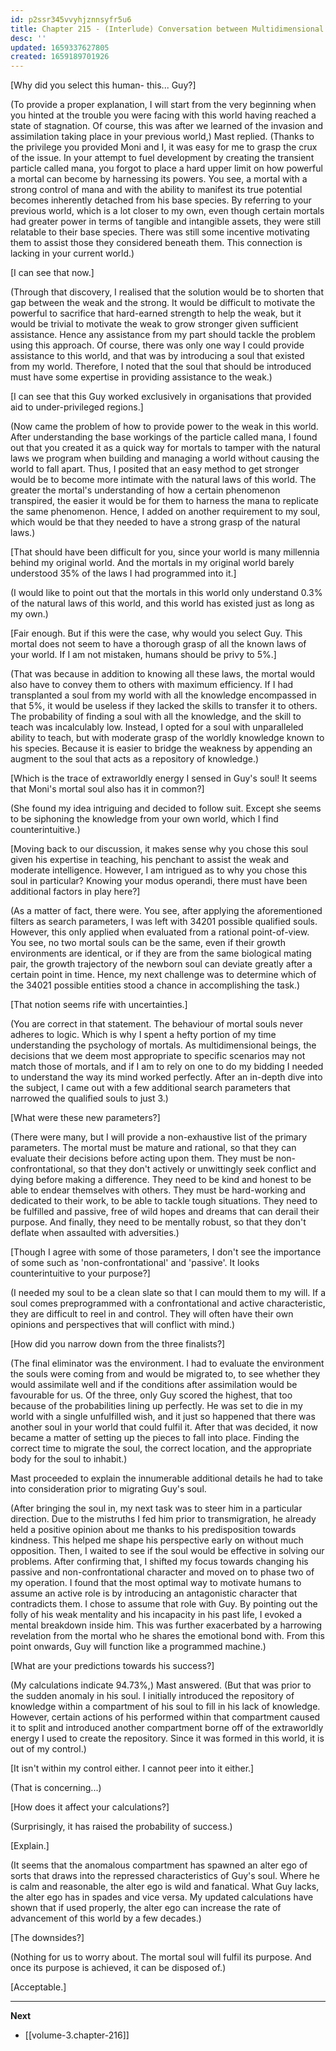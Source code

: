 ```yaml
---
id: p2ssr345vvyhjznnsyfr5u6
title: Chapter 215 - (Interlude) Conversation between Multidimensional Beings (Part Two)
desc: ''
updated: 1659337627805
created: 1659189701926
---
```


[Why did you select this human- this... Guy?]

(To provide a proper explanation, I will start from the very beginning when you hinted at the trouble you were facing with this world having reached a state of stagnation. Of course, this was after we learned of the invasion and assimilation taking place in your previous world,) Mast replied. (Thanks to the privilege you provided Moni and I, it was easy for me to grasp the crux of the issue. In your attempt to fuel development by creating the transient particle called mana, you forgot to place a hard upper limit on how powerful a mortal can become by harnessing its powers. You see, a mortal with a strong control of mana and with the ability to manifest its true potential becomes inherently detached from his base species. By referring to your previous world, which is a lot closer to my own, even though certain mortals had greater power in terms of tangible and intangible assets, they were still relatable to their base species. There was still some incentive motivating them to assist those they considered beneath them. This connection is lacking in your current world.)

[I can see that now.]

(Through that discovery, I realised that the solution would be to shorten that gap between the weak and the strong. It would be difficult to motivate the powerful to sacrifice that hard-earned strength to help the weak, but it would be trivial to motivate the weak to grow stronger given sufficient assistance. Hence any assistance from my part should tackle the problem using this approach. Of course, there was only one way I could provide assistance to this world, and that was by introducing a soul that existed from my world. Therefore, I noted that the soul that should be introduced must have some expertise in providing assistance to the weak.)

[I can see that this Guy worked exclusively in organisations that provided aid to under-privileged regions.]

(Now came the problem of how to provide power to the weak in this world. After understanding the base workings of the particle called mana, I found out that you created it as a quick way for mortals to tamper with the natural laws we program when building and managing a world without causing the world to fall apart. Thus, I posited that an easy method to get stronger would be to become more intimate with the natural laws of this world. The greater the mortal's understanding of how a certain phenomenon transpired, the easier it would be for them to harness the mana to replicate the same phenomenon. Hence, I added on another requirement to my soul, which would be that they needed to have a strong grasp of the natural laws.)

[That should have been difficult for you, since your world is many millennia behind my original world. And the mortals in my original world barely understood 35% of the laws I had programmed into it.]

(I would like to point out that the mortals in this world only understand 0.3% of the natural laws of this world, and this world has existed just as long as my own.)

[Fair enough. But if this were the case, why would you select Guy. This mortal does not seem to have a thorough grasp of all the known laws of your world. If I am not mistaken, humans should be privy to 5%.]

(That was because in addition to knowing all these laws, the mortal would also have to convey them to others with maximum efficiency. If I had transplanted a soul from my world with all the knowledge encompassed in that 5%, it would be useless if they lacked the skills to transfer it to others. The probability of finding a soul with all the knowledge, and the skill to teach was incalculably low. Instead, I opted for a soul with unparalleled ability to teach, but with moderate grasp of the worldly knowledge known to his species. Because it is easier to bridge the weakness by appending an augment to the soul that acts as a repository of knowledge.)

[Which is the trace of extraworldly energy I sensed in Guy's soul! It seems that Moni's mortal soul also has it in common?]

(She found my idea intriguing and decided to follow suit. Except she seems to be siphoning the knowledge from your own world, which I find counterintuitive.)

[Moving back to our discussion, it makes sense why you chose this soul given his expertise in teaching, his penchant to assist the weak and moderate intelligence. However, I am intrigued as to why you chose this soul in particular? Knowing your modus operandi, there must have been additional factors in play here?]

(As a matter of fact, there were. You see, after applying the aforementioned filters as search parameters, I was left with 34201 possible qualified souls. However, this only applied when evaluated from a rational point-of-view. You see, no two mortal souls can be the same, even if their growth environments are identical, or if they are from the same biological mating pair, the growth trajectory of the newborn soul can deviate greatly after a certain point in time. Hence, my next challenge was to determine which of the 34021 possible entities stood a chance in accomplishing the task.)

[That notion seems rife with uncertainties.]

(You are correct in that statement. The behaviour of mortal souls never adheres to logic. Which is why I spent a hefty portion of my time understanding the psychology of mortals. As multidimensional beings, the decisions that we deem most appropriate to specific scenarios may not match those of mortals, and if I am to rely on one to do my bidding I needed to understand the way its mind worked perfectly. After an in-depth dive into the subject, I came out with a few additional search parameters that narrowed the qualified souls to just 3.)

[What were these new parameters?]

(There were many, but I will provide a non-exhaustive list of the primary parameters. The mortal must be mature and rational, so that they can evaluate their decisions before acting upon them. They must be non-confrontational, so that they don't actively or unwittingly seek conflict and dying before making a difference. They need to be kind and honest to be able to endear themselves with others. They must be hard-working and dedicated to their work, to be able to tackle tough situations. They need to be fulfilled and passive, free of wild hopes and dreams that can derail their purpose. And finally, they need to be mentally robust, so that they don't deflate when assaulted with adversities.)

[Though I agree with some of those parameters, I don't see the importance of some such as 'non-confrontational' and 'passive'. It looks counterintuitive to your purpose?]

(I needed my soul to be a clean slate so that I can mould them to my will. If a soul comes preprogrammed with a confrontational and active characteristic, they are difficult to reel in and control. They will often have their own opinions and perspectives that will conflict with mind.)

[How did you narrow down from the three finalists?]

(The final eliminator was the environment. I had to evaluate the environment the souls were coming from and would be migrated to, to see whether they would assimilate well and if the conditions after assimilation would be favourable for us. Of the three, only Guy scored the highest, that too because of the probabilities lining up perfectly. He was set to die in my world with a single unfulfilled wish, and it just so happened that there was another soul in your world that could fulfil it. After that was decided, it now became a matter of setting up the pieces to fall into place. Finding the correct time to migrate the soul, the correct location, and the appropriate body for the soul to inhabit.)

Mast proceeded to explain the innumerable additional details he had to take into consideration prior to migrating Guy's soul.

(After bringing the soul in, my next task was to steer him in a particular direction. Due to the mistruths I fed him prior to transmigration, he already held a positive opinion about me thanks to his predisposition towards kindness. This helped me shape his perspective early on without much opposition. Then, I waited to see if the soul would be effective in solving our problems. After confirming that, I shifted my focus towards changing his passive and non-confrontational character and moved on to phase two of my operation. I found that the most optimal way to motivate humans to assume an active role is by introducing an antagonistic character that contradicts them. I chose to assume that role with Guy. By pointing out the folly of his weak mentality and his incapacity in his past life, I evoked a mental breakdown inside him. This was further exacerbated by a harrowing revelation from the mortal who he shares the emotional bond with. From this point onwards, Guy will function like a programmed machine.)

[What are your predictions towards his success?]

(My calculations indicate 94.73%,) Mast answered. (But that was prior to the sudden anomaly in his soul. I initially introduced the repository of knowledge within a compartment of his soul to fill in his lack of knowledge. However, certain actions of his performed within that compartment caused it to split and introduced another compartment borne off of the extraworldly energy I used to create the repository. Since it was formed in this world, it is out of my control.)

[It isn't within my control either. I cannot peer into it either.]

(That is concerning...)

[How does it affect your calculations?]

(Surprisingly, it has raised the probability of success.)

[Explain.]

(It seems that the anomalous compartment has spawned an alter ego of sorts that draws into the repressed characteristics of Guy's soul. Where he is calm and reasonable, the alter ego is wild and fanatical. What Guy lacks, the alter ego has in spades and vice versa. My updated calculations have shown that if used properly, the alter ego can increase the rate of advancement of this world by a few decades.)

[The downsides?]

(Nothing for us to worry about. The mortal soul will fulfil its purpose. And once its purpose is achieved, it can be disposed of.)

[Acceptable.]

____

**Next**
* [[volume-3.chapter-216]]